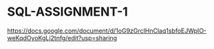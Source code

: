# SQL-ASSIGNMENT-1
https://docs.google.com/document/d/1oG9zGrcIHnClaq1sbfoEJWpIO-weKqdOyoKgLj2tnfg/edit?usp=sharing

